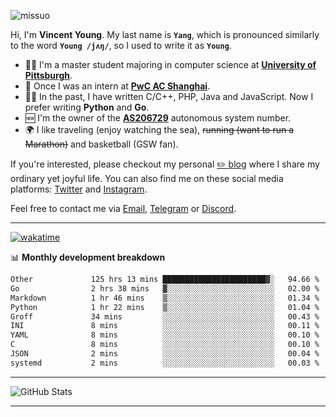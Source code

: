 <p align="left"> <img src="https://komarev.com/ghpvc/?username=missuo&label=Profile%20views&color=0e75b6&style=flat" alt="missuo" /> </p>


Hi, I'm **Vincent Young**. My last name is **`Yang`**, which is pronounced similarly to the word **`Young /jʌŋ/`**, so I used to write it as **`Young`**. 

-  👨‍🎓 I'm a master student majoring in computer science at [**University of Pittsburgh**](https://www.pitt.edu).
-  💼 Once I was an intern at **[PwC AC Shanghai](https://www.linkedin.com/company/pwc-ac-shanghai/)**.
-  👨‍💻 In the past, I have written C/C++, PHP, Java and JavaScript. Now I prefer writing **Python** and **Go**.
-  🆕 I'm the owner of the **[AS206729](https://bgp.tools/AS206729)** autonomous system number.
-  🌍 I like traveling (enjoy watching the sea), ~~running (want to run a Marathon)~~ and basketball (GSW fan).

If you're interested, please checkout my personal [✏️ blog](https://missuo.me/) where I share my ordinary yet joyful life. You can also find me on these social media platforms: [Twitter](https://twitter.com/m1ssuo) and [Instagram](https://www.instagram.com/m1ssuo).

Feel free to contact me via <a href="mailto:i@yyt.moe">Email</a>, [Telegram](https://t.me/missuo) or [Discord](https://discordapp.com/users/missuo#7448).

-------

[![wakatime](https://wakatime.com/badge/user/c13cd961-40ca-417a-afb6-1f9ea8ac295c.svg)](https://wakatime.com/@missuo)

📊 **Monthly development breakdown**
<!--START_SECTION:waka-->

```txt
Other             125 hrs 13 mins ███████████████████████▓░   94.66 %
Go                2 hrs 38 mins   ▓░░░░░░░░░░░░░░░░░░░░░░░░   02.00 %
Markdown          1 hr 46 mins    ▒░░░░░░░░░░░░░░░░░░░░░░░░   01.34 %
Python            1 hr 22 mins    ▒░░░░░░░░░░░░░░░░░░░░░░░░   01.04 %
Groff             34 mins         ░░░░░░░░░░░░░░░░░░░░░░░░░   00.43 %
INI               8 mins          ░░░░░░░░░░░░░░░░░░░░░░░░░   00.11 %
YAML              8 mins          ░░░░░░░░░░░░░░░░░░░░░░░░░   00.10 %
C                 8 mins          ░░░░░░░░░░░░░░░░░░░░░░░░░   00.10 %
JSON              2 mins          ░░░░░░░░░░░░░░░░░░░░░░░░░   00.04 %
systemd           2 mins          ░░░░░░░░░░░░░░░░░░░░░░░░░   00.03 %
```

<!--END_SECTION:waka-->

-------

![GitHub Stats](https://github-readme-stats-opal-alpha-76.vercel.app/api?username=missuo&show_icons=true&theme=transparent)

-------


